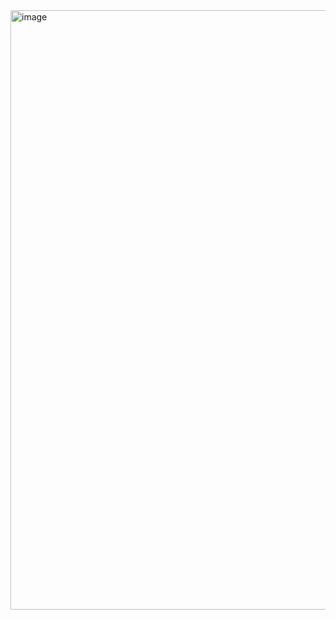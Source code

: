 <img width="959" alt="image" src="https://github.com/user-attachments/assets/570e38aa-dd8b-4f9f-8afc-26fa42da626d">
